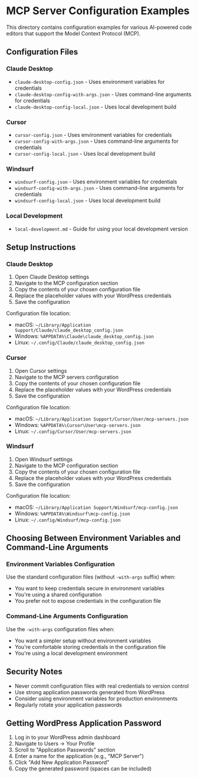 # MCP Server Configuration Examples

This directory contains configuration examples for various AI-powered code editors that support the Model Context Protocol (MCP).

## Configuration Files

### Claude Desktop
- `claude-desktop-config.json` - Uses environment variables for credentials
- `claude-desktop-config-with-args.json` - Uses command-line arguments for credentials
- `claude-desktop-config-local.json` - Uses local development build

### Cursor
- `cursor-config.json` - Uses environment variables for credentials
- `cursor-config-with-args.json` - Uses command-line arguments for credentials
- `cursor-config-local.json` - Uses local development build

### Windsurf
- `windsurf-config.json` - Uses environment variables for credentials
- `windsurf-config-with-args.json` - Uses command-line arguments for credentials
- `windsurf-config-local.json` - Uses local development build

### Local Development
- `local-development.md` - Guide for using your local development version

## Setup Instructions

### Claude Desktop

1. Open Claude Desktop settings
2. Navigate to the MCP configuration section
3. Copy the contents of your chosen configuration file
4. Replace the placeholder values with your WordPress credentials
5. Save the configuration

Configuration file location:
- macOS: `~/Library/Application Support/Claude/claude_desktop_config.json`
- Windows: `%APPDATA%\Claude\claude_desktop_config.json`
- Linux: `~/.config/Claude/claude_desktop_config.json`

### Cursor

1. Open Cursor settings
2. Navigate to the MCP servers configuration
3. Copy the contents of your chosen configuration file
4. Replace the placeholder values with your WordPress credentials
5. Save the configuration

Configuration file location:
- macOS: `~/Library/Application Support/Cursor/User/mcp-servers.json`
- Windows: `%APPDATA%\Cursor\User\mcp-servers.json`
- Linux: `~/.config/Cursor/User/mcp-servers.json`

### Windsurf

1. Open Windsurf settings
2. Navigate to the MCP configuration section
3. Copy the contents of your chosen configuration file
4. Replace the placeholder values with your WordPress credentials
5. Save the configuration

Configuration file location:
- macOS: `~/Library/Application Support/Windsurf/mcp-config.json`
- Windows: `%APPDATA%\Windsurf\mcp-config.json`
- Linux: `~/.config/Windsurf/mcp-config.json`

## Choosing Between Environment Variables and Command-Line Arguments

### Environment Variables Configuration
Use the standard configuration files (without `-with-args` suffix) when:
- You want to keep credentials secure in environment variables
- You're using a shared configuration
- You prefer not to expose credentials in the configuration file

### Command-Line Arguments Configuration
Use the `-with-args` configuration files when:
- You want a simpler setup without environment variables
- You're comfortable storing credentials in the configuration file
- You're using a local development environment

## Security Notes

- Never commit configuration files with real credentials to version control
- Use strong application passwords generated from WordPress
- Consider using environment variables for production environments
- Regularly rotate your application passwords

## Getting WordPress Application Password

1. Log in to your WordPress admin dashboard
2. Navigate to Users → Your Profile
3. Scroll to "Application Passwords" section
4. Enter a name for the application (e.g., "MCP Server")
5. Click "Add New Application Password"
6. Copy the generated password (spaces can be included)